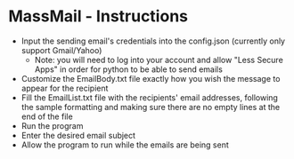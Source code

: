 # MassMail - Instructions
- Input the sending email's credentials into the config.json (currently only support Gmail/Yahoo)
  - Note: you will need to log into your account and allow "Less Secure Apps" in order for python to be able to send emails
- Customize the EmailBody.txt file exactly how you wish the message to appear for the recipient
- Fill the EmailList.txt file with the recipients' email addresses, following the sample formatting and making sure there are no empty lines at the end of the file
- Run the program
- Enter the desired email subject
- Allow the program to run while the emails are being sent
